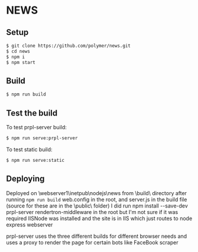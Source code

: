 # NEWS

## Setup
```bash
$ git clone https://github.com/polymer/news.git
$ cd news
$ npm i
$ npm start
```

## Build
```bash
$ npm run build
```

## Test the build
To test prpl-server build:
```bash
$ npm run serve:prpl-server
```
To test static build:
```bash
$ npm run serve:static
```

## Deploying

Deployed on \\webserver1\inetpub\nodejs\news from \build\ directory after running `npm run build`
web.config in the root, and server.js in the build file (source for these are in the \public\ folder)
I did run npm install --save-dev prpl-server rendertron-middleware in the root but I'm not sure if it was required
IISNode was installed and the site is in IIS which just routes to node express webserver

prpl-server uses the three different builds for different browser needs and uses a proxy to render the page for certain bots like FaceBook scraper
